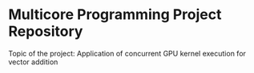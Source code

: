 # Multicore Programming Project Repository

Topic of the project: Application of concurrent GPU kernel execution for vector addition
